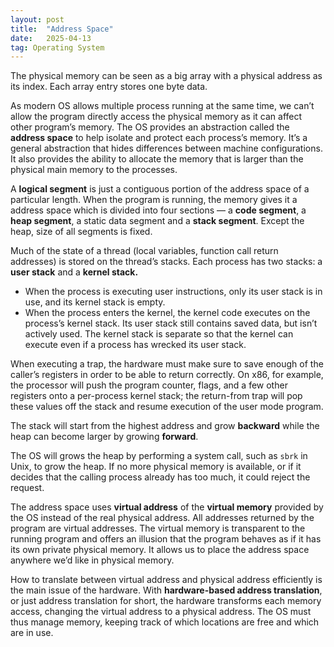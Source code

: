 ```yaml
---
layout: post
title:  "Address Space"
date:   2025-04-13
tag: Operating System
---
```


The physical memory can be seen as a big array with a physical address as its index. Each array entry stores one byte data. 

As modern OS allows multiple process running at the same time, we can’t allow the program directly access the physical memory as it can affect other program’s memory. The OS provides an abstraction called the **address space** to help isolate and protect each process’s memory. It’s a general abstraction that hides differences between machine configurations.  It also provides the ability to allocate the memory that is larger than the physical main memory to the processes. 

 A **logical segment** is just a contiguous portion of the address space of a particular length. When the program is running, the memory gives it a address space which is divided into four sections — a **code segment**, a **heap segment**, a static data segment and a **stack segment**. Except the heap, size of all segments is fixed. 

Much of the state of a thread (local variables, function call return addresses) is stored on the thread’s stacks. Each process has two stacks: a **user stack** and a **kernel stack.** 

- When the process is executing user instructions, only its user stack is in use, and its kernel stack is empty.
- When the process enters the kernel, the kernel code executes on the process’s kernel stack. Its user stack still contains saved data, but isn’t actively used. The kernel stack is separate so that the kernel can execute even if a process has wrecked its user stack.

When executing a trap, the hardware must make sure to save enough of the caller’s registers in order to be able to return correctly. On x86, for example, the processor will push the program counter, flags, and a few other registers onto a per-process kernel stack; the return-from trap will pop these values off the stack and resume execution of the user mode program.

The stack will start from the highest address and grow **backward** while the heap can become larger by growing **forward**. 

The OS will grows the heap by performing a system call, such as `sbrk` in Unix, to grow the heap. If no more physical memory is available, or if it decides that the calling process already has too much, it could reject the request. 

The address space uses **virtual address** of the **virtual memory** provided by the OS instead of the real physical address. All addresses returned by the program are virtual addresses. The virtual memory is transparent to the running program and offers an illusion that the program behaves as if it has its own private physical memory. It allows us to place the address space anywhere we’d like in physical memory. 

How to translate between virtual address and physical address efficiently is the main issue of the hardware. With **hardware-based address translation**, or just address translation for short, the hardware transforms each memory access, changing the virtual address to a physical address. The OS must thus manage memory, keeping track of which locations are free and which are in use.